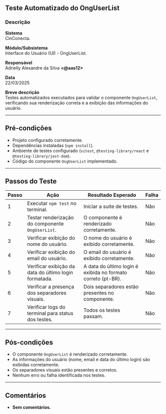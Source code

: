 ## Teste Automatizado do OngUserList

### Descrição

**Sistema**  
CinConecta.

**Módulo/Subsistema**  
Interface do Usuário (UI) - OngUserList.

**Responsável**  
Adrielly Alexandre da Silva **<@aas12>**

**Data**  
22/03/2025

**Breve descrição**  
Testes automatizados executados para validar o componente `OngUserList`, verificando sua renderização correta e a exibição das informações do usuário.

---

## Pré-condições

- Projeto configurado corretamente.
- Dependências instaladas (`npm install`).
- Ambiente de testes configurado (`vitest`, `@testing-library/react` e `@testing-library/jest-dom`).
- Código do componente `OngUserList` implementado.

---

## Passos do Teste

| Passo | Ação | Resultado Esperado | Falha |
|-------|------|-------------------|-------|
| 1 | Executar `npm test` no terminal. | Iniciar a suíte de testes. | Não |
| 2 | Testar renderização do componente `OngUserList`. | O componente é renderizado corretamente. | Não |
| 3 | Verificar exibição do nome do usuário. | O nome do usuário é exibido corretamente. | Não |
| 4 | Verificar exibição do email do usuário. | O email do usuário é exibido corretamente. | Não |
| 5 | Verificar exibição da data do último login formatada. | A data do último login é exibida no formato correto (pt-BR). | Não |
| 6 | Verificar a presença dos separadores visuais. | Dois separadores estão presentes no componente. | Não |
| 7 | Verificar logs do terminal para status dos testes. | Todos os testes passam. | Não |

---

## Pós-condições

- O componente `OngUserList` é renderizado corretamente.
- As informações do usuário (nome, email e data do último login) são exibidas corretamente.
- Os separadores visuais estão presentes e corretos.
- Nenhum erro ou falha identificada nos testes.

---

## Comentários

- **Sem comentários.**
